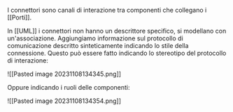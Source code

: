 I connettori sono canali di interazione tra componenti che collegano i [[Porti]].

In [[UML]] i connettori non hanno un descrittore specifico, si modellano con un'associazione. Aggiungiamo informazione sul protocollo di comunicazione descritto sinteticamente indicando lo stile della connessione.
Questo può essere fatto indicando lo stereotipo del protocollo di interazione:

![[Pasted image 20231108134345.png]]

Oppure indicando i ruoli delle componenti:

![[Pasted image 20231108134354.png]]



